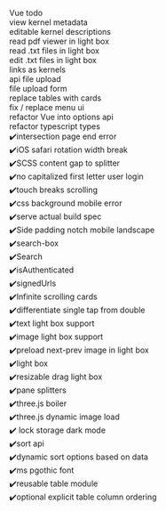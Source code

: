 
Vue todo<br>
view kernel metadata<br>
editable kernel descriptions<br>
read pdf viewer in light box <br>
read .txt files in light box <br>
edit .txt files in light box<br>
links as kernels <br>
api file upload<br>
file upload form<br>
replace tables with cards<br>
fix / replace menu ui<br>
refactor Vue into options api<br>
refactor typescript types <br>
✔️intersection page end error<br>
✔️iOS safari rotation width break<br>
✔️SCSS content gap to splitter<br>
✔️no capitalized first letter user login<br>
✔️touch breaks scrolling <br>
✔️css background mobile error<br>
✔️serve actual build spec<br>
✔️Side padding notch mobile landscape<br>
✔️search-box <br>
✔️Search<br>
✔️isAuthenticated<br>
✔️signedUrls<br>
✔️Infinite scrolling cards<br>
✔️differentiate single tap from double<br>
✔️text light box support<br>
✔️image light box support<br>
✔️preload next-prev image in light box<br>
✔️light box<br>
✔️resizable drag light box<br>
✔️pane splitters<br>
✔️three.js boiler<br>
✔️three.js dynamic image load<br>
✔️ lock storage dark mode <br>
✔️sort api<br>
✔️dynamic sort options based on data<br>
✔️ms pgothic font <br>
✔️reusable table module<br>
✔️optional explicit table column ordering<br>
